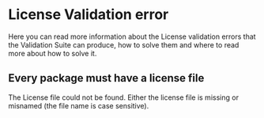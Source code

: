 # License Validation error

Here you can read more information about the License validation errors that the Validation Suite can produce, how to solve them and where to read more about how to solve it.

## Every package must have a license file
The License file could not be found. Either the license file is missing or misnamed
(the file name is case sensitive).